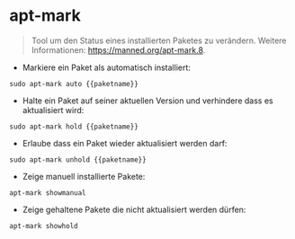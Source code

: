 # apt-mark

> Tool um den Status eines installierten Paketes zu verändern.
> Weitere Informationen: <https://manned.org/apt-mark.8>.

- Markiere ein Paket als automatisch installiert:

`sudo apt-mark auto {{paketname}}`

- Halte ein Paket auf seiner aktuellen Version und verhindere dass es aktualisiert wird:

`sudo apt-mark hold {{paketname}}`

- Erlaube dass ein Paket wieder aktualisiert werden darf:

`sudo apt-mark unhold {{paketname}}`

- Zeige manuell installierte Pakete:

`apt-mark showmanual`

- Zeige gehaltene Pakete die nicht aktualisiert werden dürfen:

`apt-mark showhold`
